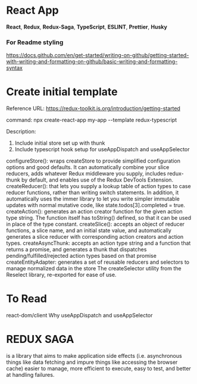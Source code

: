 # React App
 __React__,
 __Redux__,
 __Redux-Saga__,
 __TypeScript__,
 __ESLINT__,
 __Prettier__,
 __Husky__

### For Readme styling
https://docs.github.com/en/get-started/writing-on-github/getting-started-with-writing-and-formatting-on-github/basic-writing-and-formatting-syntax

# Create initial template
Reference URL: 
https://redux-toolkit.js.org/introduction/getting-started

command: 
npx create-react-app my-app --template redux-typescript

Description: 
1. Include initial store set up with thunk
2. Include typescript hook setup for useAppDispatch and useAppSelector

configureStore():
 wraps createStore to provide simplified configuration options and good defaults. It can automatically combine your slice reducers, adds whatever Redux middleware you supply, includes redux-thunk by default, and enables use of the Redux DevTools Extension.
createReducer():
 that lets you supply a lookup table of action types to case reducer functions, rather than writing switch statements. In addition, it automatically uses the immer library to let you write simpler immutable updates with normal mutative code, like state.todos[3].completed = true.
createAction():
 generates an action creator function for the given action type string. The function itself has toString() defined, so that it can be used in place of the type constant.
createSlice(): accepts an object of reducer functions, a slice name, and an initial state value, and automatically generates a slice reducer with corresponding action creators and action types.
createAsyncThunk:
 accepts an action type string and a function that returns a promise, and generates a thunk that dispatches pending/fulfilled/rejected action types based on that promise
createEntityAdapter:
 generates a set of reusable reducers and selectors to manage normalized data in the store
 The createSelector utility from the Reselect library, re-exported for ease of use.

# To Read
react-dom/client
Why useAppDispatch and useAppSelector

# REDUX SAGA

is a library that aims to make application side effects (i.e. asynchronous things like data fetching and impure things like accessing the browser cache) easier to manage, more efficient to execute, easy to test, and better at handling failures.
